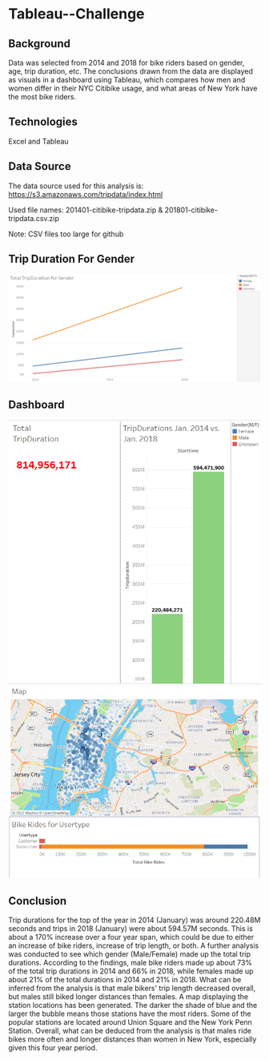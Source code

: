 # Tableau--Challenge

## Background

Data was selected from 2014 and 2018 for bike riders based on gender, age, trip duration, etc. The conclusions drawn from the data are displayed as visuals in a dashboard using Tableau, which compares how men and women differ in their NYC Citibike usage, and what areas of New York have the most bike riders.


## Technologies

Excel and Tableau


## Data Source

The data source used for this analysis is: https://s3.amazonaws.com/tripdata/index.html

Used file names: 201401-citibike-tripdata.zip & 201801-citibike-tripdata.csv.zip

Note: CSV files too large for github


## Trip Duration For Gender

![Trip_Duration](images/TripDuration_for_Gender.PNG)


## Dashboard

![Dashboard](images/Dashboard(1).PNG)
![Dashboard](images/Dashboard(2).PNG)


## Conclusion

Trip durations for the top of the year in 2014 (January) was around 220.48M seconds and trips in 2018 (January) were about 594.57M seconds. This is about a 170% increase over a four year span, which could be due to either an increase of bike riders, increase of trip length, or both. A further analysis was conducted to see which gender (Male/Female) made up the total trip durations. According to the findings, male bike riders made up about 73% of the total trip durations in 2014 and 66% in 2018, while females made up about 21% of the total durations in 2014 and 21% in 2018. What can be inferred from the analysis is that male bikers' trip length decreased overall, but males still biked longer distances than females. A map displaying the station locations has been generated. The darker the shade of blue and the larger the bubble means those stations have the most riders. Some of the popular stations are located around Union Square and the New York Penn Station. Overall, what can be deduced from the analysis is that males ride bikes more often and longer distances than women in New York, especially given this four year period. 
